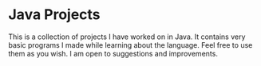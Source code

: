 # Java Projects

This is a collection of projects I have worked on in Java. It contains very basic programs I made while learning about the language. Feel free to use them as you wish. I am open to suggestions and improvements.
